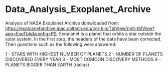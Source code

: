 # Data_Analysis_Exoplanet_Archive

Analysis of NASA Exoplanet Archive donwloaded from: https://exoplanetarchive.ipac.caltech.edu/cgi-bin/TblView/nph-tblView?app=ExoTbls&config=PS. Exoplanet is a planet
that orbits a star outside the solar system. In the first step, the headers of the data have been corrected. Then questions such as the following were answered:

1 - STARS WITH HIGHEST NUMBER OF PLANETS
2 - NUMBER OF PLANETS DISCOVERED EVERY YEAR
3 - MOST COMOON DISCOVERY METHODS
4 - PLANETS BIGGER THAN EARTH (radius)
